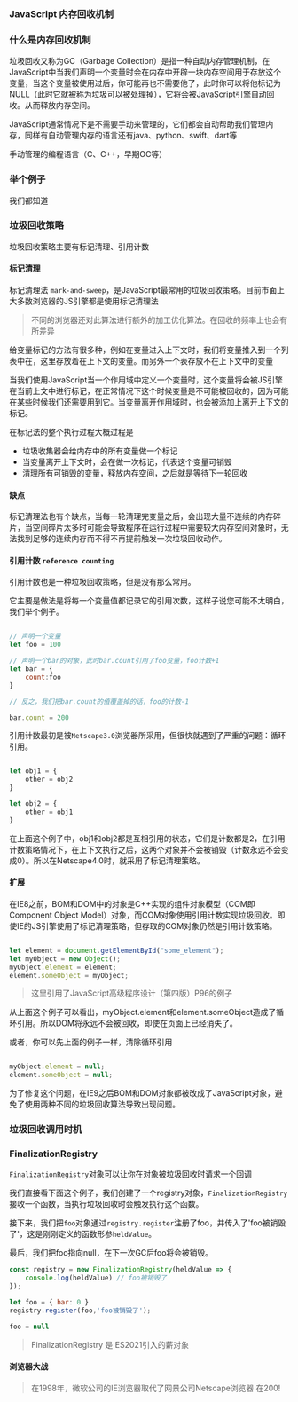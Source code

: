 ### JavaScript 内存回收机制

### 什么是内存回收机制

垃圾回收又称为GC（Garbage Collection）是指一种自动内存管理机制，在JavaScript中当我们声明一个变量时会在内存中开辟一块内存空间用于存放这个变量，当这个变量被使用过后，你可能再也不需要他了，此时你可以将他标记为NULL（此时它就被称为垃圾可以被处理掉），它将会被JavaScript引擎自动回收。从而释放内存空间。

JavaScript通常情况下是不需要手动来管理的，它们都会自动帮助我们管理内存，同样有自动管理内存的语言还有java、python、swift、dart等

手动管理的编程语言（C、C++，早期OC等）

### 举个例子

我们都知道

### 垃圾回收策略

垃圾回收策略主要有标记清理、引用计数

#### 标记清理

标记清理法 `mark-and-sweep`，是JavaScript最常用的垃圾回收策略。目前市面上大多数浏览器的JS引擎都是使用标记清理法

> 不同的浏览器还对此算法进行额外的加工优化算法。在回收的频率上也会有所差异

给变量标记的方法有很多种，例如在变量进入上下文时，我们将变量推入到一个列表中在，这里存放着在上下文的变量。而另外一个表存放不在上下文中的变量

当我们使用JavaScript当一个作用域中定义一个变量时，这个变量将会被JS引擎在当前上文中进行标记，在正常情况下这个时候变量是不可能被回收的，因为可能在某些时候我们还需要用到它。当变量离开作用域时，也会被添加上离开上下文的标记。


在标记法的整个执行过程大概过程是
- 垃圾收集器会给内存中的所有变量做一个标记
- 当变量离开上下文时，会在做一次标记，代表这个变量可销毁
- 清理所有可销毁的变量，释放内存空间，之后就是等待下一轮回收

#### 缺点

标记清理法也有个缺点，当每一轮清理完变量之后，会出现大量不连续的内存碎片，当空间碎片太多时可能会导致程序在运行过程中需要较大内存空间对象时，无法找到足够的连续内存而不得不再提前触发一次垃圾回收动作。

#### 引用计数 `reference counting`

引用计数也是一种垃圾回收策略，但是没有那么常用。

它主要是做法是将每一个变量值都记录它的引用次数，这样子说您可能不太明白，我们举个例子。

```javascript

// 声明一个变量
let foo = 100

// 声明一个bar的对象，此时bar.count引用了foo变量，foo计数+1
let bar = {
    count:foo
}

// 反之，我们把bar.count的值覆盖掉的话，foo的计数-1

bar.count = 200

```

引用计数最初是被`Netscape3.0`浏览器所采用，但很快就遇到了严重的问题：循环引用。

```javascript

let obj1 = {
    other = obj2
}

let obj2 = {
    other = obj1
}

```

在上面这个例子中，obj1和obj2都是互相引用的状态，它们是计数都是2，在引用计数策略情况下，在上下文执行之后，这两个对象并不会被销毁（计数永远不会变成0）。所以在Netscape4.0时，就采用了标记清理策略。

#### 扩展

在IE8之前，BOM和DOM中的对象是C++实现的组件对象模型（COM即Component Object Model）对象，而COM对象使用引用计数实现垃圾回收。即使IE的JS引擎使用了标记清理策略，但存取的COM对象仍然是引用计数策略。

```javascript

let element = document.getElementById("some_element");
let myObject = new Object();
myObject.element = element;
element.someObject = myObject;

```

> 这里引用了JavaScript高级程序设计（第四版）P96的例子

从上面这个例子可以看出，myObject.element和element.someObject造成了循环引用。所以DOM将永远不会被回收，即使在页面上已经消失了。

或者，你可以先上面的例子一样，清除循环引用

```javascript

myObject.element = null;
element.someObject = null;

```

为了修复这个问题，在IE9之后BOM和DOM对象都被改成了JavaScript对象，避免了使用两种不同的垃圾回收算法导致出现问题。

### 垃圾回收调用时机



### FinalizationRegistry

`FinalizationRegistry`对象可以让你在对象被垃圾回收时请求一个回调

我们直接看下面这个例子，我们创建了一个registry对象，`FinalizationRegistry`接收一个函数，当执行垃圾回收时会触发执行这个函数。

接下来，我们把`foo`对象通过`registry.register`注册了foo，并传入了'foo被销毁了'，这是刚刚定义的函数形参`heldValue`。

最后，我们把foo指向null，在下一次GC后foo将会被销毁。

```javascript
const registry = new FinalizationRegistry(heldValue => {
    console.log(heldValue) // foo被销毁了
});

let foo = { bar: 0 }
registry.register(foo,'foo被销毁了');

foo = null

```

> FinalizationRegistry 是 ES2021引入的薪对象

#### 浏览器大战
> 在1998年，微软公司的IE浏览器取代了网景公司Netscape浏览器
> 在200!